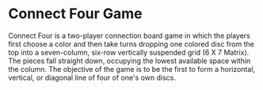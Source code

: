 # Connect Four Game

Connect Four is a two-player connection board game in which the players first choose a color and 
then take turns dropping one colored disc from the top into a seven-column, six-row vertically suspended grid (6 X 7 Matrix). 
The pieces fall straight down, occupying the lowest available space within the column. 
The objective of the game is to be the first to form a horizontal, vertical, or diagonal line of four of one's own discs.
